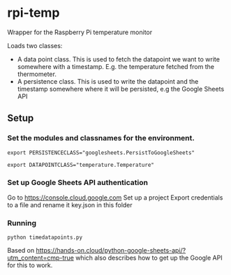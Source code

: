 # rpi-temp

Wrapper for the Raspberry Pi temperature monitor

Loads two classes:
 - A data point class. This is used to fetch the datapoint we want to write somewhere with a timestamp. E.g. the temperature fetched from the thermometer.
 - A persistence class. This is used to write the datapoint and the timestamp somewhere where it will be persisted, e.g the Google Sheets API

## Setup

### Set the modules and classnames for the environment.
`export PERSISTENCECLASS="googlesheets.PersistToGoogleSheets"`

`export DATAPOINTCLASS="temperature.Temperature"`

### Set up Google Sheets API authentication
Go to https://console.cloud.google.com
Set up a project
Export credentials to a file and rename it key.json in this folder

### Running
`python timedatapoints.py`

Based on https://hands-on.cloud/python-google-sheets-api/?utm_content=cmp-true which also describes how to get up the Google API for this to work.

